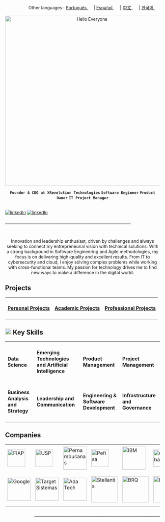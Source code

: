 <div align="right">
   Other languages : <a href="https://github.com/LlynS2/LLYNS2/tree/Português" target="_blank">Português <img src="https://github.com/user-attachments/assets/fa0289cd-3feb-4b62-a6b5-19d80a95a50c" width="15"></a> | <a href="https://github.com/LlynS2/LLYNS2/tree/Español" target="_blank">Español <img src="https://github.com/user-attachments/assets/0a4eb85c-cd21-43fc-bd98-7c1042f7b08e" width="17"></a> | <a href="https://github.com/LlynS2/LLYNS2/tree/中文" target="_blank">中文 <img src="https://github.com/user-attachments/assets/e3939437-846c-452f-b2a8-ec4dc394d7d9" width="17"></a> | <a href="https://github.com/LlynS2/LLYNS2/tree/한국어" target="_blank">한국어 <img src="https://github.com/user-attachments/assets/5f6886c4-4a79-49b7-b33c-053e1b7ba8c4" width="17"></a>
</div><br>

<div align="center">
   <img src="https://github.com/user-attachments/assets/b5fe7caa-b87d-4d28-b075-c76b1cd4efee" alt="Hello Everyone" width="550">
</div>

<div align="center">
   
   **`Founder & CEO at XRevolution Technologies`** **`Software Engineer`** **`Product Owner`** **`IT Project Manager`**
   
</div><br> 

<div align="left">
   <a href="https://www.linkedin.com/in/hevellyn-mc-frei-mba-079020219/"><img alt="linkedIn" src="https://custom-icon-badges.demolab.com/badge/-Professional LinkedIn-pink?style=for-the-badge&logo=linkedin"/></a>
   <a href="https://www.linkedin.com/company/xrevolution-technologies/"><img alt="linkedIn" src="https://custom-icon-badges.demolab.com/badge/-Business LinkedIn-cyan?style=for-the-badge&logo=linkedin"/></a>
   <p>________________________________________________________________</p>
</div><br>

<div align="center">
  <p>Innovation and leadership enthusiast, driven by challenges and always seeking to connect my entrepreneurial vision with technical solutions. With a strong background in Software Engineering and Agile methodologies, my focus is on delivering high-quality and excellent results. 
     From IT to cybersecurity and cloud, I enjoy solving complex problems while working with cross-functional teams. My passion for technology drives me to find new ways to make a difference in the digital world.</p>
</div>
<div>
    <h2>Projects</h2>
   <table align="center">
    <tbody>
        <tr>
            <td><h4><a href="https://github.com/LlynS2/Personal-Projects" target="_blank">Personal Projects</h4></a></td>
            <td><h4><a href="https://github.com/LlynS2/Academic-Projects" target="_blank">Academic Projects</h4></a></td>
            <td><h4><a href="https://github.com/LlynS2/Professional-Projects" target="_blank">Professional Projects</h4></a></td>
        </tr>
    </tbody>
 </table>
</div>
<div>
  <h2><img src="https://github.com/user-attachments/assets/16197bf7-21e8-4029-a37a-1a3c88a1c624" width="20"> Key Skills</h2>  
<table>
    <tbody>
        <tr>
            <td><h4>Data Science</h4></td>
            <td><h4>Emerging Technologies and Artificial Intelligence</h4></td>
            <td><h4>Product Management</h4></td>
            <td><h4>Project Management</h4></td>
        </tr>
        <tr>
          <td><h4>Business Analysis and Strategy</h4></td>
            <td><h4>Leadership and Communication</h4></td>
            <td><h4>Engineering & Software Development</h4></td>
            <td><h4>Infrastructure and Governance</h4></td>
        </tr>
    </tbody>
 </table>
</div>
<div>
<h2>Companies</h2>
  <table>
    <tbody>
      <tr>
        <td><img src="https://github.com/user-attachments/assets/25d8d17c-e721-4885-a8b9-c41ed10bbacf" alt="FIAP" width="57"></td>
        <td><img src="https://github.com/user-attachments/assets/bbd53888-0feb-44d1-a882-eb7047924402" alt="USP" width="57"></td>
        <td><img src="https://github.com/user-attachments/assets/371788ba-379a-464f-980e-3265221fcca8" alt="Pernambucanas" width="75"></td>
        <td><img src="https://github.com/user-attachments/assets/ec8dcdc6-f30c-4276-a032-da2fb459908e" alt="Pefisa" width="57"></td>
        <td><img src="https://github.com/user-attachments/assets/4d043c02-2fb4-4042-a2c4-41219c214373" alt="IBM" width="75"></td>
        <td><img src="https://github.com/user-attachments/assets/96987f7c-8781-4664-a089-b25485e197f5" alt="Globant" width="55"></td>
        <td><img src="https://github.com/user-attachments/assets/41616e29-7bff-4bae-8523-684ff3dd9ca1" alt="Alura" width="55"></td>
        <td><img src="https://github.com/user-attachments/assets/df9c855f-95f3-4892-adb4-508dac3655e2" alt="MIT" width="85"></td>
        <td><img src="https://github.com/user-attachments/assets/d63262db-4d9a-4e89-8bc8-7425fbb6f92a" alt="IFood" width="85"></td>
      </tr>
      <tr>
        <td><img src="https://github.com/user-attachments/assets/5841fa53-601e-46d4-b875-1efcf8652d08" alt="Google" width="75"></td>
        <td><img src="https://github.com/user-attachments/assets/c1e293ac-75d0-41d6-9143-d09715e89830" alt="Target Sistemas" width="75"></td>
        <td><img src="https://github.com/user-attachments/assets/44f293f0-c32c-42e8-a3f2-a6f692ccc408" alt="Ada Tech" width="75"></td>
        <td><img src="https://github.com/user-attachments/assets/874b4429-14cf-414e-9a84-82b1a3e5740a" alt="Stellantis" width="85"></td>
        <td><img src="https://github.com/user-attachments/assets/fd28537e-69e3-4a1a-8b56-e2658d3835bb" alt="BRQ" width="85"></td>
        <td><img src="https://github.com/user-attachments/assets/f0b68583-1b7d-44c6-bbc4-7f8aeda99b3b" alt="BAYER" width="85"></td>
        <td><img src="https://github.com/user-attachments/assets/612541d8-e2fb-4b0d-b132-c907ff819358" alt="Harvard University" width="95"></td>
        <td><img src="https://github.com/user-attachments/assets/06ac6c2d-651a-4ed5-90aa-f4aecbee5a1d" alt="Harvard Business Publishing Education" width="105"></td>
        <td><img src="https://github.com/user-attachments/assets/80cf96e3-8354-4c4d-a16a-79a55926dcfb" alt="XRevolution Technologies" width="95"></td>
      </tr>
    </tbody>
  </table>
</div>

<div align="right">
   <p>________________________________________________________________</p>
</div>
